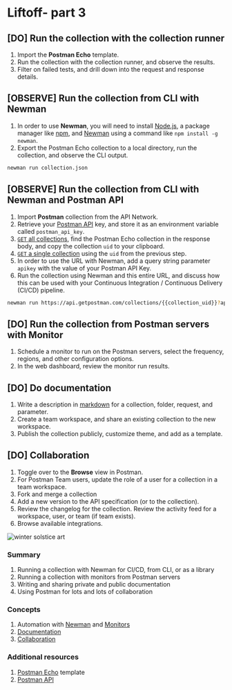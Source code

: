 # Liftoff- part 3

## [DO] Run the collection with the collection runner

1. Import the **Postman Echo** template.
1. Run the collection with the collection runner, and observe the results.
1. Filter on failed tests, and drill down into the request and response details.

## [OBSERVE] Run the collection from CLI with Newman

1. In order to use **Newman**, you will need to install [Node.js](https://nodejs.org/en/download/), a package manager like [npm](https://www.npmjs.com/), and [Newman](https://github.com/postmanlabs/newman) using a command like `npm install -g newman`.
1. Export the Postman Echo collection to a local directory, run the collection, and observe the CLI output.

```bash
newman run collection.json
```

## [OBSERVE] Run the collection from CLI with Newman and Postman API

1. Import **Postman** collection from the API Network.
1. Retrieve your [Postman API](https://learning.postman.com/docs/postman/postman-api/intro-api/) key, and store it as an environment variable called `postman_api_key`.
1. [`GET` all collections](https://docs.api.getpostman.com/?version=latest#3190c896-4216-a0a3-aa38-a041d0c2eb72), find the Postman Echo collection in the response body, and copy the collection `uid` to your clipboard.
1. [`GET` a single collection](https://docs.api.getpostman.com/?version=latest#647806d5-492a-eded-1df6-6529b5dc685c) using the `uid` from the previous step.
1. In order to use the URL with Newman, add a query string parameter `apikey` with the value of your Postman API Key.
1. Run the collection using Newman and this entire URL, and discuss how this can be used with your Continuous Integration / Continuous Delivery (CI/CD) pipeline.

```bash
newman run https://api.getpostman.com/collections/{{collection_uid}}?apikey={{postman_api_key}}
```

## [DO] Run the collection from Postman servers with Monitor

1. Schedule a monitor to run on the Postman servers, select the frequency, regions, and other configuration options.
1. In the web dashboard, review the monitor run results.

## [DO] Do documentation

1. Write a description in [markdown](https://documenter.getpostman.com/view/33232/markdown-in-api-documentation/JsGc?version=latest) for a collection, folder, request, and parameter.
1. Create a team workspace, and share an existing collection to the new workspace.
1. Publish the collection publicly, customize theme, and add as a template.

## [DO] Collaboration

1. Toggle over to the **Browse** view in Postman.
1. For Postman Team users, update the role of a user for a collection in a team workspace.
1. Fork and merge a collection
1. Add a new version to the API specification (or to the collection).
1. Review the changelog for the collection. Review the activity feed for a workspace, user, or team (if team exists).
1. Browse available integrations.

![[winter solstice art](https://apod.nasa.gov/apod/image/1712/WinterSolsticeMW_Seip.jpg)](https://apod.nasa.gov/apod/image/1712/WinterSolsticeMW_Seip.jpg)

### Summary

1. Running a collection with Newman for CI/CD, from CLI, or as a library
1. Running a collection with monitors from Postman servers
1. Writing and sharing private and public documentation
1. Using Postman for lots and lots of collaboration

### Concepts

1. Automation with [Newman](https://learning.postman.com/docs/postman/collection-runs/command-line-integration-with-newman/) and [Monitors](https://learning.postman.com/docs/postman/monitors/intro-monitors/)
1. [Documentation](https://learning.postman.com/docs/postman/api-documentation/documenting-your-api/)
1. [Collaboration](https://learning.postman.com/docs/postman/collaboration/collaboration-intro/)

### Additional resources

1. [Postman Echo](https://explore.postman.com/templates/1358/postman-echo) template
1. [Postman API](https://explore.postman.com/team/postman)
